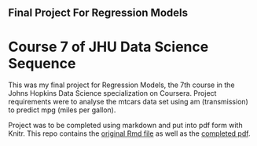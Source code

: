 ## Final Project For Regression Models
# Course 7 of JHU Data Science Sequence

This was my final project for Regression Models, the 7th course in the Johns Hopkins Data Science specialization on Coursera. Project requirements were to analyse the mtcars data set using am (transmission) to predict mpg (miles per gallon).

Project was to be completed using markdown and put into pdf form with Knitr. This repo contains the [original Rmd file](https://github.com/lgallen/regressionmodels/blob/master/transvsmpg.Rmd) as well as the [completed pdf](https://github.com/lgallen/regressionmodels/blob/master/transvsmpg.pdf).